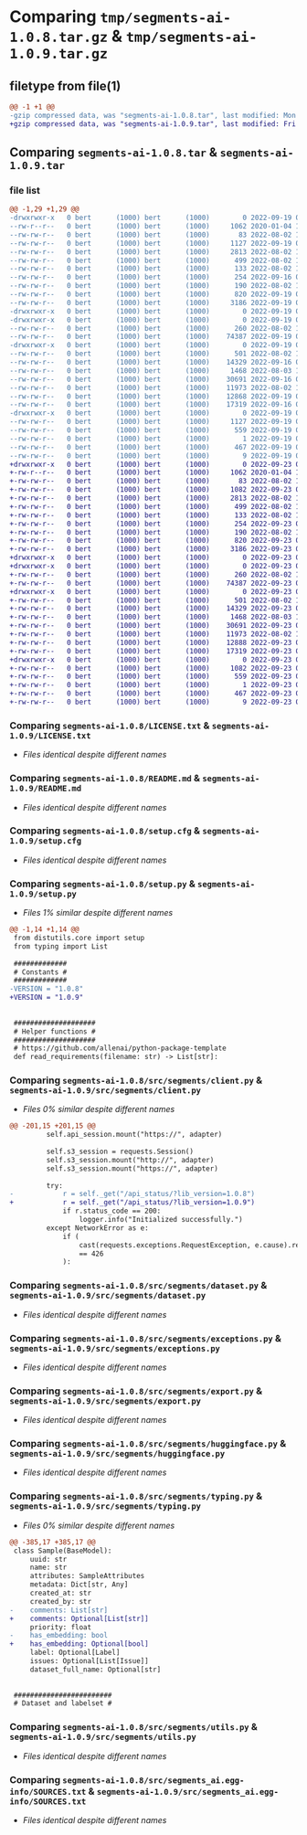 # Comparing `tmp/segments-ai-1.0.8.tar.gz` & `tmp/segments-ai-1.0.9.tar.gz`

## filetype from file(1)

```diff
@@ -1 +1 @@
-gzip compressed data, was "segments-ai-1.0.8.tar", last modified: Mon Sep 19 09:53:25 2022, max compression
+gzip compressed data, was "segments-ai-1.0.9.tar", last modified: Fri Sep 23 09:02:18 2022, max compression
```

## Comparing `segments-ai-1.0.8.tar` & `segments-ai-1.0.9.tar`

### file list

```diff
@@ -1,29 +1,29 @@
-drwxrwxr-x   0 bert      (1000) bert      (1000)        0 2022-09-19 09:53:25.514191 segments-ai-1.0.8/
--rw-r--r--   0 bert      (1000) bert      (1000)     1062 2020-01-04 18:38:00.000000 segments-ai-1.0.8/LICENSE.txt
--rw-rw-r--   0 bert      (1000) bert      (1000)       83 2022-08-02 10:22:42.000000 segments-ai-1.0.8/MANIFEST.in
--rw-rw-r--   0 bert      (1000) bert      (1000)     1127 2022-09-19 09:53:25.514191 segments-ai-1.0.8/PKG-INFO
--rw-rw-r--   0 bert      (1000) bert      (1000)     2813 2022-08-02 10:46:08.000000 segments-ai-1.0.8/README.md
--rw-rw-r--   0 bert      (1000) bert      (1000)      499 2022-08-02 10:22:42.000000 segments-ai-1.0.8/pyproject.toml
--rw-rw-r--   0 bert      (1000) bert      (1000)      133 2022-08-02 10:22:42.000000 segments-ai-1.0.8/requirements.txt
--rw-rw-r--   0 bert      (1000) bert      (1000)      254 2022-09-16 07:47:31.000000 segments-ai-1.0.8/requirements_dev.txt
--rw-rw-r--   0 bert      (1000) bert      (1000)      190 2022-08-02 10:22:42.000000 segments-ai-1.0.8/requirements_docs.txt
--rw-rw-r--   0 bert      (1000) bert      (1000)      820 2022-09-19 09:53:25.514191 segments-ai-1.0.8/setup.cfg
--rw-rw-r--   0 bert      (1000) bert      (1000)     3186 2022-09-19 09:51:50.000000 segments-ai-1.0.8/setup.py
-drwxrwxr-x   0 bert      (1000) bert      (1000)        0 2022-09-19 09:53:25.510191 segments-ai-1.0.8/src/
-drwxrwxr-x   0 bert      (1000) bert      (1000)        0 2022-09-19 09:53:25.514191 segments-ai-1.0.8/src/segments/
--rw-rw-r--   0 bert      (1000) bert      (1000)      260 2022-08-02 10:22:42.000000 segments-ai-1.0.8/src/segments/__init__.py
--rw-rw-r--   0 bert      (1000) bert      (1000)    74387 2022-09-19 09:52:01.000000 segments-ai-1.0.8/src/segments/client.py
-drwxrwxr-x   0 bert      (1000) bert      (1000)        0 2022-09-19 09:53:25.514191 segments-ai-1.0.8/src/segments/data/
--rw-rw-r--   0 bert      (1000) bert      (1000)      501 2022-08-02 10:22:42.000000 segments-ai-1.0.8/src/segments/data/dataset_card_template.md
--rw-rw-r--   0 bert      (1000) bert      (1000)    14329 2022-09-16 07:47:31.000000 segments-ai-1.0.8/src/segments/dataset.py
--rw-rw-r--   0 bert      (1000) bert      (1000)     1468 2022-08-03 10:04:24.000000 segments-ai-1.0.8/src/segments/exceptions.py
--rw-rw-r--   0 bert      (1000) bert      (1000)    30691 2022-09-16 07:47:31.000000 segments-ai-1.0.8/src/segments/export.py
--rw-rw-r--   0 bert      (1000) bert      (1000)    11973 2022-08-02 10:22:42.000000 segments-ai-1.0.8/src/segments/huggingface.py
--rw-rw-r--   0 bert      (1000) bert      (1000)    12868 2022-09-19 09:49:44.000000 segments-ai-1.0.8/src/segments/typing.py
--rw-rw-r--   0 bert      (1000) bert      (1000)    17319 2022-09-16 07:47:31.000000 segments-ai-1.0.8/src/segments/utils.py
-drwxrwxr-x   0 bert      (1000) bert      (1000)        0 2022-09-19 09:53:25.514191 segments-ai-1.0.8/src/segments_ai.egg-info/
--rw-rw-r--   0 bert      (1000) bert      (1000)     1127 2022-09-19 09:53:25.000000 segments-ai-1.0.8/src/segments_ai.egg-info/PKG-INFO
--rw-rw-r--   0 bert      (1000) bert      (1000)      559 2022-09-19 09:53:25.000000 segments-ai-1.0.8/src/segments_ai.egg-info/SOURCES.txt
--rw-rw-r--   0 bert      (1000) bert      (1000)        1 2022-09-19 09:53:25.000000 segments-ai-1.0.8/src/segments_ai.egg-info/dependency_links.txt
--rw-rw-r--   0 bert      (1000) bert      (1000)      467 2022-09-19 09:53:25.000000 segments-ai-1.0.8/src/segments_ai.egg-info/requires.txt
--rw-rw-r--   0 bert      (1000) bert      (1000)        9 2022-09-19 09:53:25.000000 segments-ai-1.0.8/src/segments_ai.egg-info/top_level.txt
+drwxrwxr-x   0 bert      (1000) bert      (1000)        0 2022-09-23 09:02:18.648323 segments-ai-1.0.9/
+-rw-r--r--   0 bert      (1000) bert      (1000)     1062 2020-01-04 18:38:00.000000 segments-ai-1.0.9/LICENSE.txt
+-rw-rw-r--   0 bert      (1000) bert      (1000)       83 2022-08-02 10:22:42.000000 segments-ai-1.0.9/MANIFEST.in
+-rw-rw-r--   0 bert      (1000) bert      (1000)     1082 2022-09-23 09:02:18.648323 segments-ai-1.0.9/PKG-INFO
+-rw-rw-r--   0 bert      (1000) bert      (1000)     2813 2022-08-02 10:46:08.000000 segments-ai-1.0.9/README.md
+-rw-rw-r--   0 bert      (1000) bert      (1000)      499 2022-08-02 10:22:42.000000 segments-ai-1.0.9/pyproject.toml
+-rw-rw-r--   0 bert      (1000) bert      (1000)      133 2022-08-02 10:22:42.000000 segments-ai-1.0.9/requirements.txt
+-rw-rw-r--   0 bert      (1000) bert      (1000)      254 2022-09-23 08:48:56.000000 segments-ai-1.0.9/requirements_dev.txt
+-rw-rw-r--   0 bert      (1000) bert      (1000)      190 2022-08-02 10:22:42.000000 segments-ai-1.0.9/requirements_docs.txt
+-rw-rw-r--   0 bert      (1000) bert      (1000)      820 2022-09-23 09:02:18.648323 segments-ai-1.0.9/setup.cfg
+-rw-rw-r--   0 bert      (1000) bert      (1000)     3186 2022-09-23 09:00:40.000000 segments-ai-1.0.9/setup.py
+drwxrwxr-x   0 bert      (1000) bert      (1000)        0 2022-09-23 09:02:18.644323 segments-ai-1.0.9/src/
+drwxrwxr-x   0 bert      (1000) bert      (1000)        0 2022-09-23 09:02:18.648323 segments-ai-1.0.9/src/segments/
+-rw-rw-r--   0 bert      (1000) bert      (1000)      260 2022-08-02 10:22:42.000000 segments-ai-1.0.9/src/segments/__init__.py
+-rw-rw-r--   0 bert      (1000) bert      (1000)    74387 2022-09-23 09:00:51.000000 segments-ai-1.0.9/src/segments/client.py
+drwxrwxr-x   0 bert      (1000) bert      (1000)        0 2022-09-23 09:02:18.648323 segments-ai-1.0.9/src/segments/data/
+-rw-rw-r--   0 bert      (1000) bert      (1000)      501 2022-08-02 10:22:42.000000 segments-ai-1.0.9/src/segments/data/dataset_card_template.md
+-rw-rw-r--   0 bert      (1000) bert      (1000)    14329 2022-09-23 08:48:56.000000 segments-ai-1.0.9/src/segments/dataset.py
+-rw-rw-r--   0 bert      (1000) bert      (1000)     1468 2022-08-03 10:04:24.000000 segments-ai-1.0.9/src/segments/exceptions.py
+-rw-rw-r--   0 bert      (1000) bert      (1000)    30691 2022-09-23 08:48:56.000000 segments-ai-1.0.9/src/segments/export.py
+-rw-rw-r--   0 bert      (1000) bert      (1000)    11973 2022-08-02 10:22:42.000000 segments-ai-1.0.9/src/segments/huggingface.py
+-rw-rw-r--   0 bert      (1000) bert      (1000)    12888 2022-09-23 08:50:13.000000 segments-ai-1.0.9/src/segments/typing.py
+-rw-rw-r--   0 bert      (1000) bert      (1000)    17319 2022-09-23 08:48:56.000000 segments-ai-1.0.9/src/segments/utils.py
+drwxrwxr-x   0 bert      (1000) bert      (1000)        0 2022-09-23 09:02:18.648323 segments-ai-1.0.9/src/segments_ai.egg-info/
+-rw-rw-r--   0 bert      (1000) bert      (1000)     1082 2022-09-23 09:02:18.000000 segments-ai-1.0.9/src/segments_ai.egg-info/PKG-INFO
+-rw-rw-r--   0 bert      (1000) bert      (1000)      559 2022-09-23 09:02:18.000000 segments-ai-1.0.9/src/segments_ai.egg-info/SOURCES.txt
+-rw-rw-r--   0 bert      (1000) bert      (1000)        1 2022-09-23 09:02:18.000000 segments-ai-1.0.9/src/segments_ai.egg-info/dependency_links.txt
+-rw-rw-r--   0 bert      (1000) bert      (1000)      467 2022-09-23 09:02:18.000000 segments-ai-1.0.9/src/segments_ai.egg-info/requires.txt
+-rw-rw-r--   0 bert      (1000) bert      (1000)        9 2022-09-23 09:02:18.000000 segments-ai-1.0.9/src/segments_ai.egg-info/top_level.txt
```

### Comparing `segments-ai-1.0.8/LICENSE.txt` & `segments-ai-1.0.9/LICENSE.txt`

 * *Files identical despite different names*

### Comparing `segments-ai-1.0.8/README.md` & `segments-ai-1.0.9/README.md`

 * *Files identical despite different names*

### Comparing `segments-ai-1.0.8/setup.cfg` & `segments-ai-1.0.9/setup.cfg`

 * *Files identical despite different names*

### Comparing `segments-ai-1.0.8/setup.py` & `segments-ai-1.0.9/setup.py`

 * *Files 1% similar despite different names*

```diff
@@ -1,14 +1,14 @@
 from distutils.core import setup
 from typing import List
 
 #############
 # Constants #
 #############
-VERSION = "1.0.8"
+VERSION = "1.0.9"
 
 
 ####################
 # Helper functions #
 ####################
 # https://github.com/allenai/python-package-template
 def read_requirements(filename: str) -> List[str]:
```

### Comparing `segments-ai-1.0.8/src/segments/client.py` & `segments-ai-1.0.9/src/segments/client.py`

 * *Files 0% similar despite different names*

```diff
@@ -201,15 +201,15 @@
         self.api_session.mount("https://", adapter)
 
         self.s3_session = requests.Session()
         self.s3_session.mount("http://", adapter)
         self.s3_session.mount("https://", adapter)
 
         try:
-            r = self._get("/api_status/?lib_version=1.0.8")
+            r = self._get("/api_status/?lib_version=1.0.9")
             if r.status_code == 200:
                 logger.info("Initialized successfully.")
         except NetworkError as e:
             if (
                 cast(requests.exceptions.RequestException, e.cause).response.status_code
                 == 426
             ):
```

### Comparing `segments-ai-1.0.8/src/segments/dataset.py` & `segments-ai-1.0.9/src/segments/dataset.py`

 * *Files identical despite different names*

### Comparing `segments-ai-1.0.8/src/segments/exceptions.py` & `segments-ai-1.0.9/src/segments/exceptions.py`

 * *Files identical despite different names*

### Comparing `segments-ai-1.0.8/src/segments/export.py` & `segments-ai-1.0.9/src/segments/export.py`

 * *Files identical despite different names*

### Comparing `segments-ai-1.0.8/src/segments/huggingface.py` & `segments-ai-1.0.9/src/segments/huggingface.py`

 * *Files identical despite different names*

### Comparing `segments-ai-1.0.8/src/segments/typing.py` & `segments-ai-1.0.9/src/segments/typing.py`

 * *Files 0% similar despite different names*

```diff
@@ -385,17 +385,17 @@
 class Sample(BaseModel):
     uuid: str
     name: str
     attributes: SampleAttributes
     metadata: Dict[str, Any]
     created_at: str
     created_by: str
-    comments: List[str]
+    comments: Optional[List[str]]
     priority: float
-    has_embedding: bool
+    has_embedding: Optional[bool]
     label: Optional[Label]
     issues: Optional[List[Issue]]
     dataset_full_name: Optional[str]
 
 
 ########################
 # Dataset and labelset #
```

### Comparing `segments-ai-1.0.8/src/segments/utils.py` & `segments-ai-1.0.9/src/segments/utils.py`

 * *Files identical despite different names*

### Comparing `segments-ai-1.0.8/src/segments_ai.egg-info/SOURCES.txt` & `segments-ai-1.0.9/src/segments_ai.egg-info/SOURCES.txt`

 * *Files identical despite different names*

